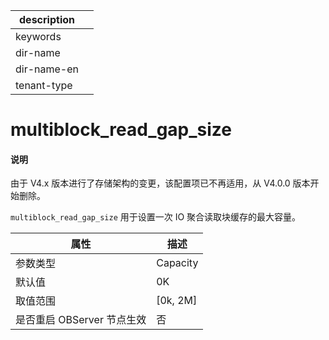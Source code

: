 |description||
|---|---|
|keywords||
|dir-name||
|dir-name-en||
|tenant-type||

# multiblock_read_gap_size

<main id="notice" type='explain'>
<h4>说明</h4>
<p>由于 V4.x 版本进行了存储架构的变更，该配置项已不再适用，从 V4.0.0 版本开始删除。 </p>
</main>

`multiblock_read_gap_size` 用于设置一次 IO 聚合读取块缓存的最大容量。

|      **属性**      |   **描述**   |
|------------------|------------|
| 参数类型          | Capacity       |
| 默认值              | 0K         |
| 取值范围             | \[0k, 2M\] |
| 是否重启 OBServer 节点生效 | 否          |
